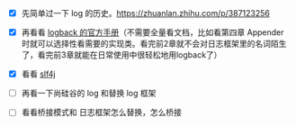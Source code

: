 
- [x] 先简单过一下 log 的历史。https://zhuanlan.zhihu.com/p/387123256
- [x] 再看看 [logback 的官方手册](https://logback.qos.ch/manual/index.html)（不需要全量看文档，比如看第四章 Appender 时就可以选择性看需要的实现类。看完前2章就不会对日志框架里的名词陌生了，看完前3章就能在日常使用中很轻松地用logback了）
- [x] 看看 [slf4j](https://www.slf4j.org/manual.html)
- [ ] 再看一下尚硅谷的 log 和替换 log 框架
- [ ] 看看桥接模式和 日志框架怎么替换，怎么桥接

